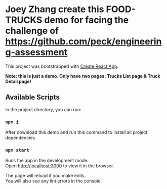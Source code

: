 # Joey Zhang create this FOOD-TRUCKS demo for facing the challenge of https://github.com/peck/engineering-assessment

This project was bootstrapped with [Create React App](https://github.com/facebook/create-react-app).

**Note: this is just a demo. Only have two pages: Trucks List page & Truck Detail page!**

## Available Scripts

In the project directory, you can run:
### `npm i`

After download this demo and run this command to install all project dependencies.

### `npm start`

Runs the app in the development mode.\
Open [http://localhost:3000](http://localhost:3000) to view it in the browser.

The page will reload if you make edits.\
You will also see any lint errors in the console.
